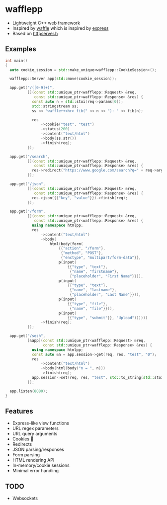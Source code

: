 # wafflepp

- Lightweight C++ web framework
- Inspired by [waffle](https://github.com/benglard/waffle) which is inspired by [express](https://expressjs.com/)
- Based on [httpserver.h](https://github.com/jeremycw/httpserver.h)

## Examples

```c++
int main()
{
  auto cookie_session = std::make_unique<wafflepp::CookieSession>();

  wafflepp::Server app(std::move(cookie_session));

  app.get("/([0-9]+)",
          [](const std::unique_ptr<wafflepp::Request> &req,
             const std::unique_ptr<wafflepp::Response> &res) {
            const auto n = std::stoi(req->params[0]);
            std::stringstream ss;
            ss << "waffle++<hr> fib(" << n << "): " << fib(n);

            res
                ->cookie("test", "test")
                ->status(200)
                ->content("text/html")
                ->body(ss.str())
                ->finish(req);
          });

  app.get("/search",
          [](const std::unique_ptr<wafflepp::Request> &req,
             const std::unique_ptr<wafflepp::Response> &res) {
            res->redirect("https://www.google.com/search?q=" + req->args["q"])->finish(req);
          });

  app.get("/json",
          [](const std::unique_ptr<wafflepp::Request> &req,
             const std::unique_ptr<wafflepp::Response> &res) {
            res->json({{"key", "value"}})->finish(req);
          });

  app.get("/form",
          [](const std::unique_ptr<wafflepp::Request> &req,
             const std::unique_ptr<wafflepp::Response> &res) {
            using namespace htmlpp;
            res
                ->content("text/html")
                ->body(
                    html(body(form(
                        {{"action", "/form"},
                         {"method", "POST"},
                         {"enctype", "multipart/form-data"}},
                        p(input(
                            {{"type", "text"},
                             {"name", "firstname"},
                             {"placeholder", "First Name"}})),
                        p(input(
                            {{"type", "text"},
                             {"name", "lastname"},
                             {"placeholder", "Last Name"}})),
                        p(input(
                            {{"type", "file"},
                             {"name", "file"}})),
                        p(input(
                            {{"type", "submit"}}, "Upload"))))))
                ->finish(req);
          });

  app.get("/sesh",
          [&app](const std::unique_ptr<wafflepp::Request> &req,
                 const std::unique_ptr<wafflepp::Response> &res) {
            using namespace htmlpp;
            const auto &n = app.session->get(req, res, "test", "0");
            res
                ->content("text/html")
                ->body(html(body("n = ", n)))
                ->finish(req);
            app.session->set(req, res, "test", std::to_string(std::stoi(n) + 1));
          });

  app.listen(8080);
}
```

## Features

- Express-like view functions
- URL regex parameters
- URL query arguments
- Cookies 🍪
- Redirects
- JSON parsing/responses
- Form parsing
- HTML rendering API
- In-memory/cookie sessions
- Minimal error handling

## TODO

- Websockets